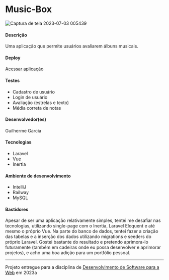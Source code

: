 # Music-Box
![Captura de tela 2023-07-03 005439](https://github.com/elc1090/project4-guilhermegarcia/assets/86444781/1c6fe43a-4dc1-4932-8b7f-9c50ecb7a4c8)

#### Descrição
Uma aplicação que permite usuários avaliarem álbuns musicais.

#### Deploy
[Acessar aplicação](https://project4-guilhermegarcia-production.up.railway.app/)

#### Testes
- Cadastro de usuário
- Login de usuário
- Avaliação (estrelas e texto)
- Média correta de notas

#### Desenvolvedor(es)
Guilherme Garcia

#### Tecnologias
- Laravel
- Vue
- Inertia
  
#### Ambiente de desenvolvimento
- IntelliJ
- Railway
- MySQL
  
#### Bastidores
Apesar de ser uma aplicação relativamente simples, tentei me desafiar nas tecnologias, utilizando single-page com o Inertia, Laravel Eloquent e até mesmo o próprio Vue.
Na parte do banco de dados, tentei fazer a criação das tabelas e a inserção dos dados utilizando migrations e seeders do próprio Laravel.
Gostei bastante do resultado e pretendo aprimora-lo futuramente (também em cadeiras onde eu possa desenvolver e aprimorar projetos), e acho uma boa adição para um portfólio pessoal.

---
Projeto entregue para a disciplina de [Desenvolvimento de Software para a Web](http://github.com/andreainfufsm/elc1090-2023a) em 2023a
